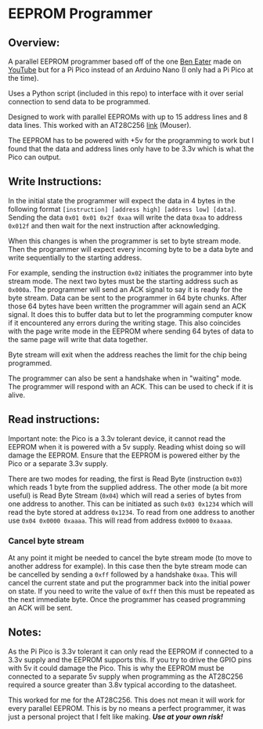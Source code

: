# EEPROM Programmer

## Overview:
A parallel EEPROM programmer based off of the one [Ben Eater](https://github.com/beneater/eeprom-programmer) made on [YouTube](https://www.youtube.com/watch?v=K88pgWhEb1M) but for a Pi Pico instead of an Arduino Nano (I only had a Pi Pico at the time). 

Uses a Python script (included in this repo) to interface with it over serial connection to send data to be programmed.

Designed to work with parallel EEPROMs with up to 15 address lines and 8 data lines. This worked with an AT28C256 [link](https://mou.sr/3UmaxqV) (Mouser).

The EEPROM has to be powered with +5v for the programming to work but I found that the data and address lines only have to be 3.3v which is what the Pico can output.


## Write Instructions:

In the initial state the programmer will expect the data in 4 bytes in the following format `[instruction] [address high] [address low] [data]`. Sending the data `0x01 0x01 0x2f 0xaa` will write the data `0xaa` to address `0x012f` and then wait for the next instruction after acknowledging.

When this changes is when the programmer is set to byte stream mode. Then the programmer will expect every incoming byte to be a data byte and write sequentially to the starting address.

For example, sending the instruction `0x02` initiates the programmer into byte stream mode. The next two bytes must be the starting address such as `0x000a`. The programmer will send an ACK signal to say it is ready for the byte stream. Data can be sent to the programmer in 64 byte chunks. After those 64 bytes have been written the programmer will again send an ACK signal. It does this to buffer data but to let the programming computer know if it encountered any errors during the writing stage. This also coincides with the page write mode in the EEPROM where sending 64 bytes of data to the same page will write that data together.

Byte stream will exit when the address reaches the limit for the chip being programmed.

The programmer can also be sent a handshake when in "waiting" mode. The programmer will respond with an ACK. This can be used to check if it is alive.

## Read instructions:

Important note: the Pico is a 3.3v tolerant device, it cannot read the EEPROM when it is powered with a 5v supply. Reading whist doing so will damage the EEPROM. Ensure that the EEPROM is powered either by the Pico or a separate 3.3v supply.

There are two modes for reading, the first is Read Byte (instruction `0x03`) which reads 1 byte from the supplied address. The other mode (a bit more useful) is Read Byte Stream (`0x04`) which will read a series of bytes from one address to another. This can be initiated as such `0x03 0x1234` which will read the byte stored at address `0x1234`. To read from one address to another use `0x04 0x0000 0xaaaa`. This will read from address `0x0000` to `0xaaaa`.

### Cancel byte stream

At any point it might be needed to cancel the byte stream mode (to move to another address for example). In this case then the byte stream mode can be cancelled by sending a `0xff` followed by a handshake `0xaa`. This will cancel the current state and put the programmer back into the initial power on state. If you need to write the value of `0xff` then this must be repeated as the next immediate byte. Once the programmer has ceased programming an ACK will be sent.

## Notes:

As the Pi Pico is 3.3v tolerant it can only read the EEPROM if connected to a 3.3v supply and the EEPROM supports this. If you try to drive the GPIO pins with 5v it could damage the Pico. This is why the EEPROM must be connected to a separate 5v supply when programming as the AT28C256 required a source greater than 3.8v typical according to the datasheet.

This worked for me for the AT28C256. This does not mean it will work for every parallel EEPROM. This is by no means a perfect programmer, it was just a personal project that I felt like making. ***Use at your own risk!***
